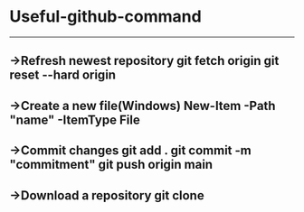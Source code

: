 # Useful-github-command
--------------------------------------------
->Refresh newest repository
git fetch origin
git reset --hard origin
--------------------------------------------
->Create a new file(Windows)
New-Item -Path "name" -ItemType File
--------------------------------------------
->Commit changes
git add .
git commit -m "commitment"
git push origin main
--------------------------------------------
->Download a repository
git clone <URL>
--------------------------------------------
